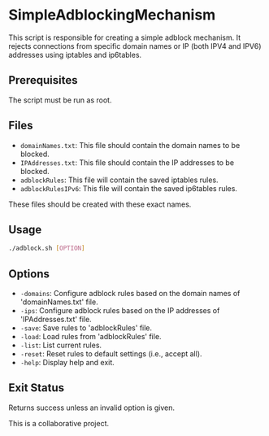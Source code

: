 # SimpleAdblockingMechanism
This script is responsible for creating a simple adblock mechanism. It rejects connections from specific domain names or IP (both IPV4 and IPV6) addresses using iptables and ip6tables.

## Prerequisites

The script must be run as root.

## Files

- `domainNames.txt`: This file should contain the domain names to be blocked.
- `IPAddresses.txt`: This file should contain the IP addresses to be blocked.
- `adblockRules`: This file will contain the saved iptables rules.
- `adblockRulesIPv6`: This file will contain the saved ip6tables rules.

These files should be created with these exact names.

## Usage

```bash
./adblock.sh [OPTION]
```

## Options

- `-domains`: Configure adblock rules based on the domain names of 'domainNames.txt' file.
- `-ips`: Configure adblock rules based on the IP addresses of 'IPAddresses.txt' file.
- `-save`: Save rules to 'adblockRules' file.
- `-load`: Load rules from 'adblockRules' file.
- `-list`: List current rules.
- `-reset`: Reset rules to default settings (i.e., accept all).
- `-help`: Display help and exit.

## Exit Status

Returns success unless an invalid option is given.



This is a collaborative project.
